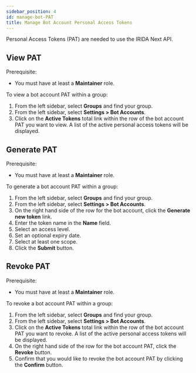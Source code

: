 ```yaml
---
sidebar_position: 4
id: manage-bot-PAT
title: Manage Bot Account Personal Access Tokens
---
```


Personal Access Tokens (PAT) are needed to use the IRIDA Next API.

## View PAT

Prerequisite:

- You must have at least a **Maintainer** role.

To view a bot account PAT within a group:

1. From the left sidebar, select **Groups** and find your group.
2. From the left sidebar, select **Settings > Bot Accounts**.
3. Click on the **Active Tokens** total link within the row of the bot account PAT you want to view. A list of the active personal access tokens will be displayed.

## Generate PAT

Prerequisite:

- You must have at least a **Maintainer** role.

To generate a bot account PAT within a group:

1. From the left sidebar, select **Groups** and find your group.
2. From the left sidebar, select **Settings > Bot Accounts**.
3. On the right hand side of the row for the bot account, click the **Generate new token** link.
4. Enter the token name in the **Name** field.
5. Select an access level.
6. Set an optional expiry date.
7. Select at least one scope.
8. Click the **Submit** button.

## Revoke PAT

Prerequisite:

- You must have at least a **Maintainer** role.

To revoke a bot account PAT within a group:

1. From the left sidebar, select **Groups** and find your group.
2. From the left sidebar, select **Settings > Bot Accounts**.
3. Click on the **Active Tokens** total link within the row of the bot account PAT you want to revoke. A list of the active personal access tokens will be displayed.
4. On the right hand side of the row for the bot account PAT, click the **Revoke** button.
5. Confirm that you would like to revoke the bot account PAT by clicking the **Confirm** button.
